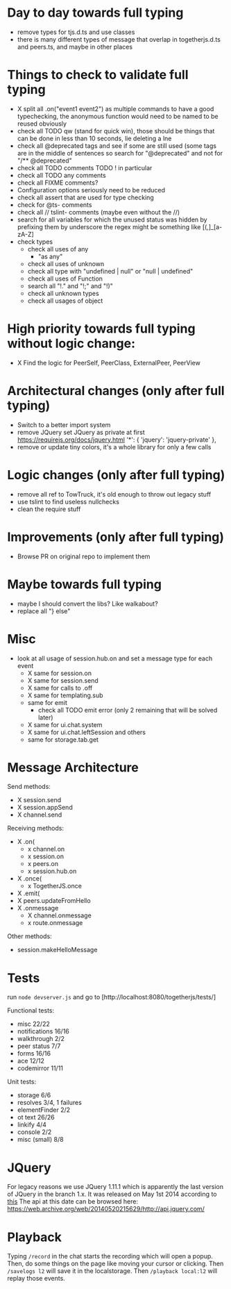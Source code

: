 # Day to day towards full typing
- remove types for tjs.d.ts and use classes
- there is many different types of message that overlap in togetherjs.d.ts and peers.ts, and maybe in other places

# Things to check to validate full typing
- X split all .on("event1 event2") as multiple commands to have a good typechecking, the anonymous function would need to be named to be reused obviously
- check all TODO qw (stand for quick win), those should be things that can be done in less than 10 seconds, lie deleting a lne
- check all @deprecated tags and see if some are still used (some tags are in the middle of sentences so search for "@deprecated" and not for "/** @deprecated"
- check all TODO comments
    TODO ! in particular
- check all TODO any comments
- check all FIXME comments?
- Configuration options seriously need to be reduced
- check all assert that are used for type checking
- check for @ts- comments
- check all // tslint- comments (maybe even without the //)
- search for all variables for which the unused status was hidden by prefixing them by underscore the regex might be something like [(,]_[a-zA-Z]
- check types
    - check all uses of any
        - "as any"
    - check all uses of unknown
    - check all type with "undefined | null" or "null | undefined"
    - check all uses of Function
    - search all "!." and "!;" and "!)"
    - check all unknown types
    - check all usages of object

# High priority towards full typing without logic change:
- X Find the logic for PeerSelf, PeerClass, ExternalPeer, PeerView

# Architectural changes (only after full typing)
- Switch to a better import system
- remove JQuery
    set JQuery as private at first https://requirejs.org/docs/jquery.html
        '*': { 'jquery': 'jquery-private' },
- remove or update tiny colors, it's a whole library for only a few calls

# Logic changes (only after full typing)
- remove all ref to TowTruck, it's old enough to throw out legacy stuff
- use tslint to find useless nullchecks
- clean the require stuff

# Improvements (only after full typing)
- Browse PR on original repo to implement them

# Maybe towards full typing
- maybe I should convert the libs? Like walkabout?
- replace all "} else"

# Misc
- look at all usage of session.hub.on and set a message type for each event
    - X same for session.on
    - X same for session.send
    - X same for calls to .off
    - X same for templating.sub
    - same for emit
        - check all TODO emit error (only 2 remaining that will be solved later)
    - X same for ui.chat.system
    - X same for ui.chat.leftSession and others
    - same for storage.tab.get

# Message Architecture

Send methods:
- X session.send
- X session.appSend
- X channel.send

Receiving methods:
- X .on(
    - x channel.on
    - x session.on
    - x peers.on
    - x session.hub.on
- X .once(
    - x TogetherJS.once
- X .emit(
- X peers.updateFromHello
- X .onmessage
    - X channel.onmessage
    - x route.onmessage

Other methods:
- session.makeHelloMessage

# Tests

run `node devserver.js` and go to [http://localhost:8080/togetherjs/tests/]

Functional tests:
- misc 22/22
- notifications 16/16
- walkthrough 2/2
- peer status 7/7
- forms 16/16
- ace 12/12
- codemirror 11/11

Unit tests:
- storage 6/6
- resolves 3/4, 1 failures
- elementFinder 2/2
- ot text 26/26
- linkify 4/4
- console 2/2
- misc (small) 8/8

# JQuery

For legacy reasons we use JQuery 1.11.1 which is apparently the last version of JQuery in the branch 1.x.
It was released on May 1st 2014 according to [this](https://blog.jquery.com/2014/05/01/jquery-1-11-1-and-2-1-1-released/)
The api at this date can be browsed here: https://web.archive.org/web/20140520215629/http://api.jquery.com/

# Playback

Typing `/record` in the chat starts the recording which will open a popup. Then, do some things on the page like moving your cursor or clicking. Then `/savelogs l2` will save it in the localstorage. Then `/playback local:l2` will replay those events.